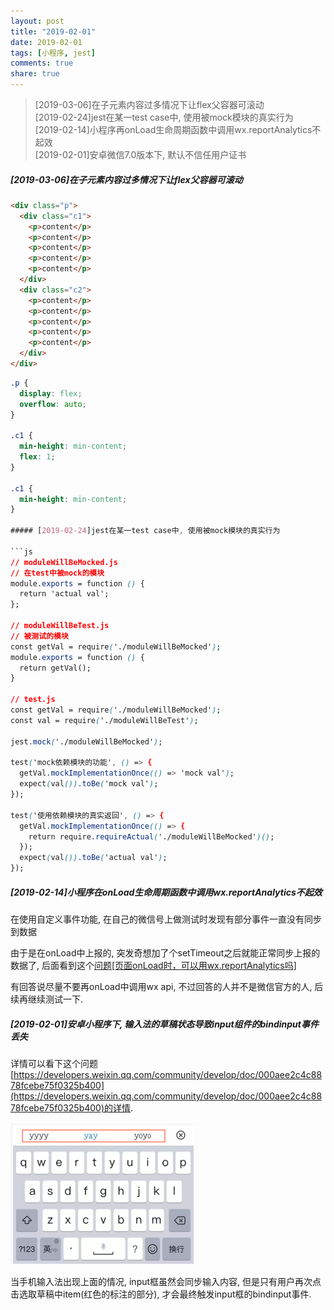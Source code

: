 ```yaml
---
layout: post
title: "2019-02-01"
date: 2019-02-01
tags: [小程序, jest]
comments: true
share: true
---
```


> [2019-03-06]在子元素内容过多情况下让flex父容器可滚动 <br>
> [2019-02-24]jest在某一test case中, 使用被mock模块的真实行为 <br>
> [2019-02-14]小程序再onLoad生命周期函数中调用wx.reportAnalytics不起效 <br>
> [2019-02-01]安卓微信7.0版本下, 默认不信任用户证书

##### [2019-03-06]在子元素内容过多情况下让flex父容器可滚动

```html
<div class="p">
  <div class="c1">
    <p>content</p>
    <p>content</p>
    <p>content</p>
    <p>content</p>
    <p>content</p>
  </div>
  <div class="c2">
    <p>content</p>
    <p>content</p>
    <p>content</p>
    <p>content</p>
    <p>content</p>
  </div>
</div>
```

```css
.p {
  display: flex;
  overflow: auto;
}

.c1 {
  min-height: min-content;
  flex: 1;
}

.c1 {
  min-height: min-content;
}

##### [2019-02-24]jest在某一test case中, 使用被mock模块的真实行为

```js
// moduleWillBeMocked.js
// 在test中被mock的模块
module.exports = function () {
  return 'actual val';
};

// moduleWillBeTest.js
// 被测试的模块
const getVal = require('./moduleWillBeMocked');
module.exports = function () {
  return getVal();
}

// test.js
const getVal = require('./moduleWillBeMocked');
const val = require('./moduleWillBeTest');

jest.mock('./moduleWillBeMocked');

test('mock依赖模块的功能', () => {
  getVal.mockImplementationOnce(() => 'mock val');
  expect(val()).toBe('mock val');
});

test('使用依赖模块的真实返回', () => {
  getVal.mockImplementationOnce(() => {
    return require.requireActual('./moduleWillBeMocked')();
  });
  expect(val()).toBe('actual val');
});
```

##### [2019-02-14]小程序在onLoad生命周期函数中调用wx.reportAnalytics不起效

在使用自定义事件功能, 在自己的微信号上做测试时发现有部分事件一直没有同步到数据

由于是在onLoad中上报的, 突发奇想加了个setTimeout之后就能正常同步上报的数据了, 后面看到这个[问题[页面onLoad时，可以用wx.reportAnalytics吗]](https://developers.weixin.qq.com/community/develop/doc/f8353fde6017affc3da48ba8392f169e)

有回答说尽量不要再onLoad中调用wx api, 不过回答的人并不是微信官方的人, 后续再继续测试一下.

##### [2019-02-01]安卓小程序下, 输入法的草稿状态导致input组件的bindinput事件丢失

详情可以看下这个问题[https://developers.weixin.qq.com/community/develop/doc/000aee2c4c8878fcebe75f0325b400](https://developers.weixin.qq.com/community/develop/doc/000aee2c4c8878fcebe75f0325b400)的详情. 

![输入法草稿状态](/images/2019-02/input.png)

当手机输入法出现上面的情况, input框虽然会同步输入内容, 但是只有用户再次点击选取草稿中item(红色的标注的部分), 才会最终触发input框的bindinput事件.
